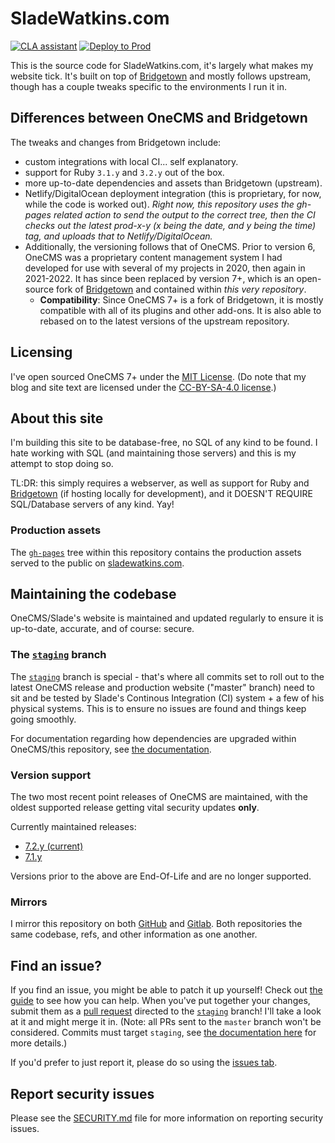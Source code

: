 # SladeWatkins.com
[![CLA assistant](https://cla-assistant.io/readme/badge/sladewatkins/onecms7)](https://cla-assistant.io/sladewatkins/onecms7) [![Deploy to Prod](https://github.com/sladewatkins/onecms7/actions/workflows/gh-pages.yml/badge.svg)](https://github.com/sladewatkins/onecms7/actions/workflows/gh-pages.yml)

This is the source code for SladeWatkins.com, it's largely what makes my website tick. It's built on top of [Bridgetown](https://github.com/bridgetownrb/bridgetown) and mostly follows upstream, though has a couple tweaks specific to the environments I run it in.

## Differences between OneCMS and Bridgetown
The tweaks and changes from Bridgetown include:
- custom integrations with local CI... self explanatory.
- support for Ruby ``3.1.y`` and ``3.2.y`` out of the box.
- more up-to-date dependencies and assets than Bridgetown (upstream).
- Netlify/DigitalOcean deployment integration (this is proprietary, for now, while the code is worked out). *Right now, this repository uses the gh-pages related action to send the output to the correct tree, then the CI checks out the latest prod-x-y (x being the date, and y being the time) tag, and uploads that to Netlify/DigitalOcean.*
- Additionally, the versioning follows that of OneCMS. Prior to version 6, OneCMS was a proprietary content management system I had developed for use with several of my projects in 2020, then again in 2021-2022. It has since been replaced by version 7+, which is an open-source fork of [Bridgetown](https://github.com/bridgetownrb/bridgetown) and contained within *this very repository*.
	- **Compatibility**: Since OneCMS 7+ is a fork of Bridgetown, it is mostly compatible with all of its plugins and other add-ons. It is also able to rebased on to the latest versions of the upstream repository.

## Licensing
I've open sourced OneCMS 7+ under the [MIT License](https://github.com/sladewatkins/onecms7/blob/master/LICENSE). (Do note that my blog and site text are licensed under the [CC-BY-SA-4.0 license](https://github.com/sladewatkins/onecms7/blob/master/LICENSE-CC-BY-SA-4.0).)

## About this site
I'm building this site to be database-free, no SQL of any kind to be found. I hate working with SQL (and maintaining those servers) and this is my attempt to stop doing so.

TL:DR: this simply requires a webserver, as well as support for Ruby and [Bridgetown](https://www.bridgetownrb.com/) (if hosting locally for development), and it DOESN'T REQUIRE SQL/Database servers of any kind. Yay!

### Production assets
The [``gh-pages``](https://github.com/sladewatkins/website/tree/gh-pages) tree within this repository contains the production assets served to the public on [sladewatkins.com](https://www.sladewatkins.com).

## Maintaining the codebase
OneCMS/Slade's website is maintained and updated regularly to ensure it is up-to-date, accurate, and of course: secure.

### The [``staging``](https://github.com/sladewatkins/onecms7/tree/staging) branch
The [``staging``](https://github.com/sladewatkins/onecms7/tree/staging) branch is special - that's where all commits set to roll out to the latest OneCMS release and production website ("master" branch) need to sit and be tested by Slade's Continous Integration (CI) system + a few of his physical systems. This is to ensure no issues are found and things keep going smoothly.

For documentation regarding how dependencies are upgraded within OneCMS/this repository, see [the documentation](https://www.sladewatkins.com/docs/website/updating-onecms-dependencies/).

### Version support
The two most recent point releases of OneCMS are maintained, with the oldest supported release getting vital security updates **only**.

Currently maintained releases:
- [7.2.y (current)](https://github.com/sladewatkins/onecms7/tree/master)
- [7.1.y](https://github.com/sladewatkins/onecms7/tree/version-7.1.y)

Versions prior to the above are End-Of-Life and are no longer supported.

### Mirrors
I mirror this repository on both [GitHub](https://github.com/sladewatkins/onecms7) and [Gitlab](https://gitlab.com/sladewatkins/onecms7). Both repositories the same codebase, refs, and other information as one another.

## Find an issue?
If you find an issue, you might be able to patch it up yourself! Check out [the guide](https://www.sladewatkins.com/docs/website/) to see how you can help. When you've put together your changes, submit them as a [pull request](https://github.com/sladewatkins/onecms7/pulls) directed to the [``staging``](https://github.com/sladewatkins/onecms7/tree/staging) branch! I'll take a look at it and might merge it in. (Note: all PRs sent to the ``master`` branch won't be considered. Commits must target ``staging``, see [the documentation here](https://www.sladewatkins.com/docs/website/how-staging-works/) for more details.)

If you'd prefer to just report it, please do so using the [issues tab](https://github.com/sladewatkins/onecms7/issues).

## Report security issues
Please see the [SECURITY.md](https://github.com/sladewatkins/onecms7/blob/master/SECURITY.md) file for more information on reporting security issues.
